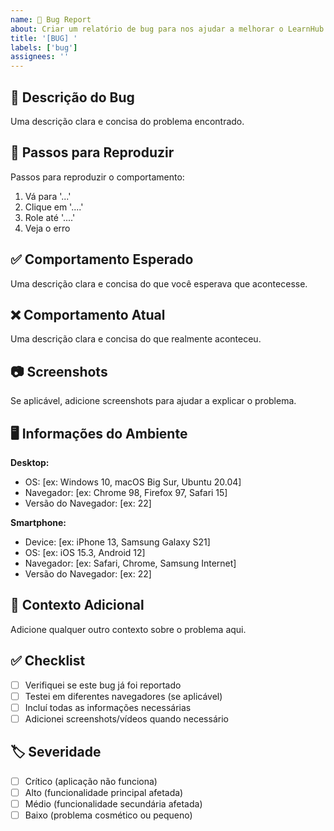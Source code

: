 ```yaml
---
name: 🐛 Bug Report
about: Criar um relatório de bug para nos ajudar a melhorar o LearnHub
title: '[BUG] '
labels: ['bug']
assignees: ''
---
```


## 🐛 Descrição do Bug
Uma descrição clara e concisa do problema encontrado.

## 🔄 Passos para Reproduzir
Passos para reproduzir o comportamento:
1. Vá para '...'
2. Clique em '....'
3. Role até '....'
4. Veja o erro

## ✅ Comportamento Esperado
Uma descrição clara e concisa do que você esperava que acontecesse.

## ❌ Comportamento Atual
Uma descrição clara e concisa do que realmente aconteceu.

## 📷 Screenshots
Se aplicável, adicione screenshots para ajudar a explicar o problema.

## 🖥️ Informações do Ambiente
**Desktop:**
- OS: [ex: Windows 10, macOS Big Sur, Ubuntu 20.04]
- Navegador: [ex: Chrome 98, Firefox 97, Safari 15]
- Versão do Navegador: [ex: 22]

**Smartphone:**
- Device: [ex: iPhone 13, Samsung Galaxy S21]
- OS: [ex: iOS 15.3, Android 12]
- Navegador: [ex: Safari, Chrome, Samsung Internet]
- Versão do Navegador: [ex: 22]

## 🔧 Contexto Adicional
Adicione qualquer outro contexto sobre o problema aqui.

## ✅ Checklist
- [ ] Verifiquei se este bug já foi reportado
- [ ] Testei em diferentes navegadores (se aplicável)
- [ ] Incluí todas as informações necessárias
- [ ] Adicionei screenshots/vídeos quando necessário

## 🏷️ Severidade
- [ ] Crítico (aplicação não funciona)
- [ ] Alto (funcionalidade principal afetada)
- [ ] Médio (funcionalidade secundária afetada)
- [ ] Baixo (problema cosmético ou pequeno)
